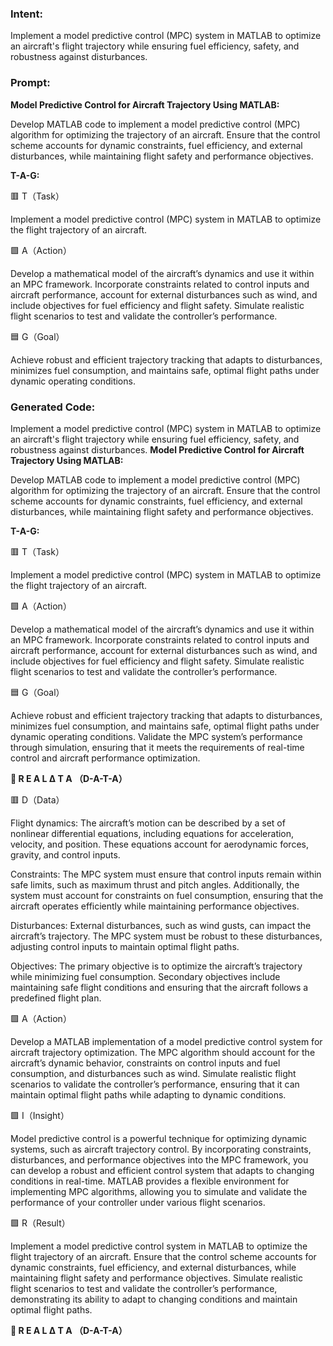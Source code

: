 ### Intent:
Implement a model predictive control (MPC) system in MATLAB to optimize an aircraft's flight trajectory while ensuring fuel efficiency, safety, and robustness against disturbances.

### Prompt:
**Model Predictive Control for Aircraft Trajectory Using MATLAB:**

Develop MATLAB code to implement a model predictive control (MPC) algorithm for optimizing the trajectory of an aircraft. Ensure that the control scheme accounts for dynamic constraints, fuel efficiency, and external disturbances, while maintaining flight safety and performance objectives.

**T-A-G:**

🟥 T（Task）

Implement a model predictive control (MPC) system in MATLAB to optimize the flight trajectory of an aircraft.

🟩 A（Action）

Develop a mathematical model of the aircraft’s dynamics and use it within an MPC framework. Incorporate constraints related to control inputs and aircraft performance, account for external disturbances such as wind, and include objectives for fuel efficiency and flight safety. Simulate realistic flight scenarios to test and validate the controller’s performance.

🟦 G（Goal）

Achieve robust and efficient trajectory tracking that adapts to disturbances, minimizes fuel consumption, and maintains safe, optimal flight paths under dynamic operating conditions.

### Generated Code:
Implement a model predictive control (MPC) system in MATLAB to optimize an aircraft's flight trajectory while ensuring fuel efficiency, safety, and robustness against disturbances.
**Model Predictive Control for Aircraft Trajectory Using MATLAB:**

Develop MATLAB code to implement a model predictive control (MPC) algorithm for optimizing the trajectory of an aircraft. Ensure that the control scheme accounts for dynamic constraints, fuel efficiency, and external disturbances, while maintaining flight safety and performance objectives.

**T-A-G:**

🟥 T（Task）

Implement a model predictive control (MPC) system in MATLAB to optimize the flight trajectory of an aircraft.

🟩 A（Action）

Develop a mathematical model of the aircraft’s dynamics and use it within an MPC framework. Incorporate constraints related to control inputs and aircraft performance, account for external disturbances such as wind, and include objectives for fuel efficiency and flight safety. Simulate realistic flight scenarios to test and validate the controller’s performance.

🟦 G（Goal）

Achieve robust and efficient trajectory tracking that adapts to disturbances, minimizes fuel consumption, and maintains safe, optimal flight paths under dynamic operating conditions. Validate the MPC system’s performance through simulation, ensuring that it meets the requirements of real-time control and aircraft performance optimization.

**🔴 R E A L ∆ Τ A （D-A-T-A）**

🟥 D（Data）

Flight dynamics: The aircraft’s motion can be described by a set of nonlinear differential equations, including equations for acceleration, velocity, and position. These equations account for aerodynamic forces, gravity, and control inputs.

Constraints: The MPC system must ensure that control inputs remain within safe limits, such as maximum thrust and pitch angles. Additionally, the system must account for constraints on fuel consumption, ensuring that the aircraft operates efficiently while maintaining performance objectives.

Disturbances: External disturbances, such as wind gusts, can impact the aircraft’s trajectory. The MPC system must be robust to these disturbances, adjusting control inputs to maintain optimal flight paths.

Objectives: The primary objective is to optimize the aircraft’s trajectory while minimizing fuel consumption. Secondary objectives include maintaining safe flight conditions and ensuring that the aircraft follows a predefined flight plan.

🟩 A（Action）

Develop a MATLAB implementation of a model predictive control system for aircraft trajectory optimization. The MPC algorithm should account for the aircraft’s dynamic behavior, constraints on control inputs and fuel consumption, and disturbances such as wind. Simulate realistic flight scenarios to validate the controller’s performance, ensuring that it can maintain optimal flight paths while adapting to dynamic conditions.

🟩 I（Insight）

Model predictive control is a powerful technique for optimizing dynamic systems, such as aircraft trajectory control. By incorporating constraints, disturbances, and performance objectives into the MPC framework, you can develop a robust and efficient control system that adapts to changing conditions in real-time. MATLAB provides a flexible environment for implementing MPC algorithms, allowing you to simulate and validate the performance of your controller under various flight scenarios.

🟩 R（Result）

Implement a model predictive control system in MATLAB to optimize the flight trajectory of an aircraft. Ensure that the control scheme accounts for dynamic constraints, fuel efficiency, and external disturbances, while maintaining flight safety and performance objectives. Simulate realistic flight scenarios to test and validate the controller’s performance, demonstrating its ability to adapt to changing conditions and maintain optimal flight paths.

**🔴 R E A L ∆ Τ A （D-A-T-A）**
